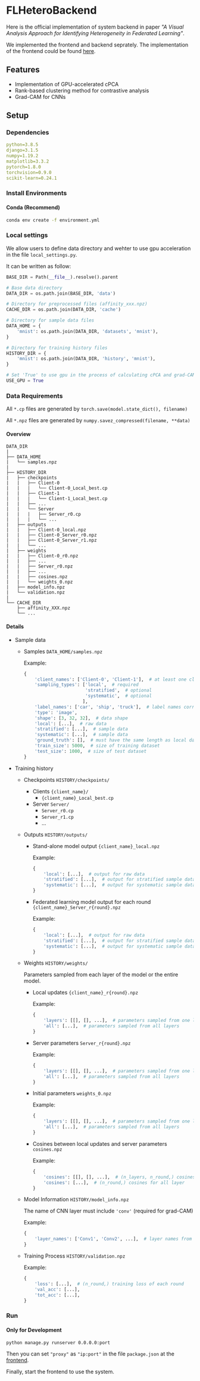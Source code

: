 # FLHeteroBackend

Here is the official implementation of system backend in paper *"A Visual Analysis Approach for Identifying Heterogeneity in Federated Learning"*.

We implemented the frontend and backend seprately. The implementation of the frontend could be found [here](../Frontend/).

## Features
 <!-- - Parameter projection in federated learning process -->
 - Implementation of GPU-accelerated cPCA 
 - Rank-based clustering method for contrastive analysis
 - Grad-CAM for CNNs


## Setup

### Dependencies

``` yml
python=3.8.5
django=3.1.5
numpy=1.19.2
matplotlib=3.3.2
pytorch=1.8.0
torchvision=0.9.0
scikit-learn=0.24.1
``` 

### Install Environments

#### Conda (Recommend)
``` cmd
conda env create -f environment.yml
```

### Local settings
We allow users to define data directory and wehter to use gpu acceleration in the file `local_settings.py`.

It can be written as follow:

``` python
BASE_DIR = Path(__file__).resolve().parent

# Base data directory
DATA_DIR = os.path.join(BASE_DIR, 'data')

# Directory for preprocessed files (affinity_xxx.npz)
CACHE_DIR = os.path.join(DATA_DIR, 'cache')

# Directory for sample data files
DATA_HOME = {
    'mnist': os.path.join(DATA_DIR, 'datasets', 'mnist'),
}

# Directory for training history files
HISTORY_DIR = {
    'mnist': os.path.join(DATA_DIR, 'history', 'mnist'),
}

# Set 'True' to use gpu in the process of calculating cPCA and grad-CAM 
USE_GPU = True
```

### Data Requirements

All `*.cp` files are generated by `torch.save(model.state_dict(), filename)`

All `*.npz` files are generated by `numpy.savez_compressed(filename, **data)`

#### Overview
```
DATA_DIR
|
├── DATA_HOME
|   └── samples.npz
|
├── HISTORY_DIR
|   ├── checkpoints
|   |   ├── Client-0
|   |   |   └── Client-0_Local_best.cp
|   |   ├── Client-1
|   |   |   └── Client-1_Local_best.cp
|   |   ├── ...
|   |   └── Server
|   |   |   ├── Server_r0.cp
|   |   |   └── ...
|   ├── outputs
|   |   ├── Client-0_local.npz
|   |   ├── Client-0_Server_r0.npz
|   |   ├── Client-0_Server_r1.npz
|   |   └── ...
|   ├── weights
|   |   ├── Client-0_r0.npz
|   |   ├── ...
|   |   ├── Server_r0.npz
|   |   ├── ...
|   |   ├── cosines.npz
|   |   └── weights_0.npz
|   ├── model_info.npz
|   └── validation.npz
|
└── CACHE_DIR
    ├── affinity_XXX.npz
    └── ...
```

#### Details

- Sample data
  - Samples `DATA_HOME/samples.npz`
    
    Example:
    
    ``` python
    {
        'client_names': ['Client-0', 'Client-1'],  # at least one client
        'sampling_types': ['local',  # required
                           'stratified',  # optional
                           'systematic',  # optional
                          ], 
        'label_names': ['car', 'ship', 'truck'],  # label names corresponding to ground truth
        'type': 'image',
        'shape': [3, 32, 32],  # data shape
        'local': [...],  # raw data
        'stratified': [...],  # sample data
        'systematic': [...],  # sample data
        'ground_truth': [],  # must have the same length as local data's length
        'train_size': 5000,  # size of training dataset
        'test_size': 1000,  # size of test dataset
    }
    ```
- Training history
  - Checkpoints `HISTORY/checkpoints/`
    - Clients `{client_name}/`
      - `{client_name}_Local_best.cp` 
    - Server `Server/`
      - `Server_r0.cp`
      - `Server_r1.cp` 
      - ...
  - Outputs `HISTORY/outputs/`
    - Stand-alone model output `{client_name}_local.npz`
      
      Example:
    
      ``` python
      {
          'local': [...],  # output for raw data
          'stratified': [...],  # output for stratified sample data
          'systematic': [...],  # output for systematic sample data
      }
      ```
    - Federated learning model output for each round `{client_name}_Server_r{round}.npz`
      
      Example:
    
      ``` python
      {
          'local': [...],  # output for raw data
          'stratified': [...],  # output for stratified sample data
          'systematic': [...],  # output for systematic sample data
      }
      ```
  - Weights `HISTORY/weights/`
  
    Parameters sampled from each layer of the model or the entire model.

    - Local updates `{client_name}_r{round}.npz`
      
      Example:
    
      ``` python
      {
          'layers': [[], [], ...],  # parameters sampled from one layer
          'all': [...],  # parameters sampled from all layers
      }
      ```
      
    - Server parameters `Server_r{round}.npz`
      
      Example:
    
      ``` python
      {
          'layers': [[], [], ...],  # parameters sampled from one layer
          'all': [...],  # parameters sampled from all layers
      }
      ```

    - Initial parameters `weights_0.npz`
      
      Example:
    
      ``` python
      {
          'layers': [[], [], ...],  # parameters sampled from one layer
          'all': [...],  # parameters sampled from all layers
      }
      ```
      
    - Cosines between local updates and server parameters `cosines.npz`
      
      Example:
    
      ``` python
      {
          'cosines': [[], [], ...],  # (n_layers, n_round,) cosines for each layer
          'cosines': [...],  # (n_round,) cosines for all layer
      }
      ```
  - Model Information `HISTORY/model_info.npz`
    
    The name of CNN layer must include `'conv'` (required for grad-CAM)
    
    Example:
    
      ``` python
      {
          'layer_names': ['Conv1', 'Conv2', ...],  # layer names from the top to the bottom
      }
      ```
  - Training Process `HISTORY/validation.npz`

    Example:
    
      ``` python
      {
          'loss': [...],  # (n_round,) training loss of each round
          'val_acc': [...],
          'tot_acc': [...],
      }
      ```

### Run

#### Only for Development

``` cmd
python manage.py runserver 0.0.0.0:port
```

Then you can set `"proxy"` as `"ip:port"` in the file `package.json` at the [frontend](../Frontend/).

Finally, start the frontend to use the system.
